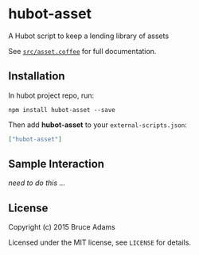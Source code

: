 # hubot-asset

A Hubot script to keep a lending library of assets

See [`src/asset.coffee`](src/asset.coffee) for full documentation.

## Installation

In hubot project repo, run:

`npm install hubot-asset --save`

Then add **hubot-asset** to your `external-scripts.json`:

```json
["hubot-asset"]
```

## Sample Interaction

_need to do this ..._

## License
Copyright (c) 2015 Bruce Adams

Licensed under the MIT license, see `LICENSE` for details.